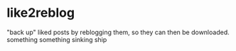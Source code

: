 # like2reblog
"back up" liked posts by reblogging them, so they can then be downloaded. something something sinking ship
